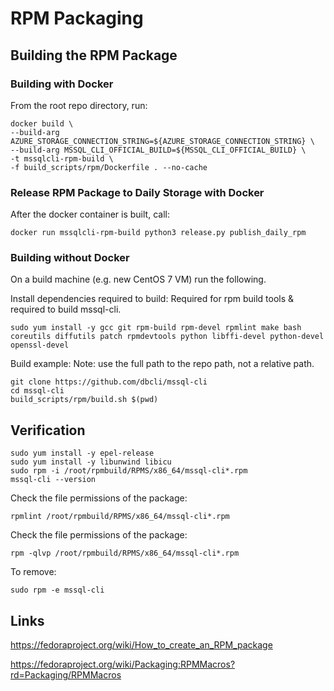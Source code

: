 # RPM Packaging

## Building the RPM Package

### Building with Docker
From the root repo directory, run:
```
docker build \
--build-arg AZURE_STORAGE_CONNECTION_STRING=${AZURE_STORAGE_CONNECTION_STRING} \
--build-arg MSSQL_CLI_OFFICIAL_BUILD=${MSSQL_CLI_OFFICIAL_BUILD} \
-t mssqlcli-rpm-build \
-f build_scripts/rpm/Dockerfile . --no-cache
```

### Release RPM Package to Daily Storage with Docker
After the docker container is built, call:
```
docker run mssqlcli-rpm-build python3 release.py publish_daily_rpm
```

### Building without Docker
On a build machine (e.g. new CentOS 7 VM) run the following.

Install dependencies required to build:
Required for rpm build tools & required to build mssql-cli.
```
sudo yum install -y gcc git rpm-build rpm-devel rpmlint make bash coreutils diffutils patch rpmdevtools python libffi-devel python-devel openssl-devel
```

Build example:
Note: use the full path to the repo path, not a relative path.
```
git clone https://github.com/dbcli/mssql-cli
cd mssql-cli
build_scripts/rpm/build.sh $(pwd)
```

## Verification

```
sudo yum install -y epel-release
sudo yum install -y libunwind libicu
sudo rpm -i /root/rpmbuild/RPMS/x86_64/mssql-cli*.rpm
mssql-cli --version
```

Check the file permissions of the package:  
```
rpmlint /root/rpmbuild/RPMS/x86_64/mssql-cli*.rpm
```

Check the file permissions of the package:  
```
rpm -qlvp /root/rpmbuild/RPMS/x86_64/mssql-cli*.rpm
```

To remove:  
```
sudo rpm -e mssql-cli
```

## Links

https://fedoraproject.org/wiki/How_to_create_an_RPM_package

https://fedoraproject.org/wiki/Packaging:RPMMacros?rd=Packaging/RPMMacros
